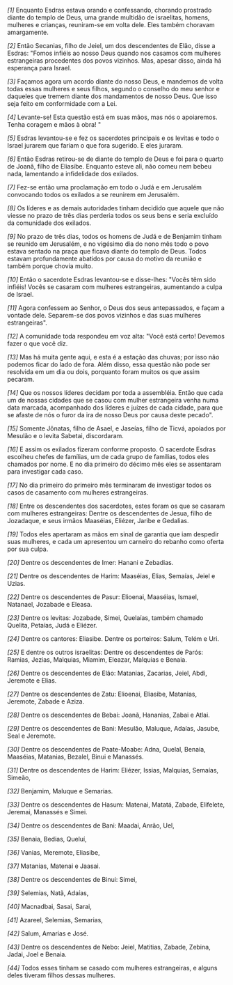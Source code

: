 *[1]* Enquanto Esdras estava orando e confessando, chorando prostrado diante do templo de Deus, uma grande multidão de israelitas, homens, mulheres e crianças, reuniram-se em volta dele. Eles também choravam amargamente.

*[2]* Então Secanias, filho de Jeiel, um dos descendentes de Elão, disse a Esdras: "Fomos infiéis ao nosso Deus quando nos casamos com mulheres estrangeiras procedentes dos povos vizinhos. Mas, apesar disso, ainda há esperança para Israel.

*[3]* Façamos agora um acordo diante do nosso Deus, e mandemos de volta todas essas mulheres e seus filhos, segundo o conselho do meu senhor e daqueles que tremem diante dos mandamentos de nosso Deus. Que isso seja feito em conformidade com a Lei.

*[4]* Levante-se! Esta questão está em suas mãos, mas nós o apoiaremos. Tenha coragem e mãos à obra! "

*[5]* Esdras levantou-se e fez os sacerdotes principais e os levitas e todo o Israel jurarem que fariam o que fora sugerido. E eles juraram.

*[6]* Então Esdras retirou-se de diante do templo de Deus e foi para o quarto de Joanã, filho de Eliasibe. Enquanto esteve ali, não comeu nem bebeu nada, lamentando a infidelidade dos exilados.

*[7]* Fez-se então uma proclamação em todo o Judá e em Jerusalém convocando todos os exilados a se reunirem em Jerusalém.

*[8]* Os líderes e as demais autoridades tinham decidido que aquele que não viesse no prazo de três dias perderia todos os seus bens e seria excluído da comunidade dos exilados.

*[9]* No prazo de três dias, todos os homens de Judá e de Benjamim tinham se reunido em Jerusalém, e no vigésimo dia do nono mês todo o povo estava sentado na praça que ficava diante do templo de Deus. Todos estavam profundamente abatidos por causa do motivo da reunião e também porque chovia muito.

*[10]* Então o sacerdote Esdras levantou-se e disse-lhes: "Vocês têm sido infiéis! Vocês se casaram com mulheres estrangeiras, aumentando a culpa de Israel.

*[11]* Agora confessem ao Senhor, o Deus dos seus antepassados, e façam a vontade dele. Separem-se dos povos vizinhos e das suas mulheres estrangeiras".

*[12]* A comunidade toda respondeu em voz alta: "Você está certo! Devemos fazer o que você diz.

*[13]* Mas há muita gente aqui, e esta é a estação das chuvas; por isso não podemos ficar do lado de fora. Além disso, essa questão não pode ser resolvida em um dia ou dois, porquanto foram muitos os que assim pecaram.

*[14]* Que os nossos líderes decidam por toda a assembléia. Então que cada um de nossas cidades que se casou com mulher estrangeira venha numa data marcada, acompanhado dos líderes e juízes de cada cidade, para que se afaste de nós o furor da ira de nosso Deus por causa deste pecado".

*[15]* Somente Jônatas, filho de Asael, e Jaseías, filho de Ticvá, apoiados por Mesulão e o levita Sabetai, discordaram.

*[16]* E assim os exilados fizeram conforme proposto. O sacerdote Esdras escolheu chefes de famílias, um de cada grupo de famílias, todos eles chamados por nome. E no dia primeiro do décimo mês eles se assentaram para investigar cada caso.

*[17]* No dia primeiro do primeiro mês terminaram de investigar todos os casos de casamento com mulheres estrangeiras.

*[18]* Entre os descendentes dos sacerdotes, estes foram os que se casaram com mulheres estrangeiras: Dentre os descendentes de Jesua, filho de Jozadaque, e seus irmãos Maaséias, Eliézer, Jaribe e Gedalias.

*[19]* Todos eles apertaram as mãos em sinal de garantia que iam despedir suas mulheres, e cada um apresentou um carneiro do rebanho como oferta por sua culpa.

*[20]* Dentre os descendentes de Imer: Hanani e Zebadias.

*[21]* Dentre os descendentes de Harim: Maaséias, Elias, Semaías, Jeiel e Uzias.

*[22]* Dentre os descendentes de Pasur: Elioenai, Maaséias, Ismael, Natanael, Jozabade e Eleasa.

*[23]* Dentre os levitas: Jozabade, Simei, Quelaías, também chamado Quelita, Petaías, Judá e Eliézer.

*[24]* Dentre os cantores: Eliasibe. Dentre os porteiros: Salum, Telém e Uri.

*[25]* E dentre os outros israelitas: Dentre os descendentes de Parós: Ramias, Jezias, Malquias, Miamim, Eleazar, Malquias e Benaia.

*[26]* Dentre os descendentes de Elão: Matanias, Zacarias, Jeiel, Abdi, Jeremote e Elias.

*[27]* Dentre os descendentes de Zatu: Elioenai, Eliasibe, Matanias, Jeremote, Zabade e Aziza.

*[28]* Dentre os descendentes de Bebai: Joanã, Hananias, Zabai e Atlai.

*[29]* Dentre os descendentes de Bani: Mesulão, Maluque, Adaías, Jasube, Seal e Jeremote.

*[30]* Dentre os descendentes de Paate-Moabe: Adna, Quelal, Benaia, Maaséias, Matanias, Bezalel, Binui e Manassés.

*[31]* Dentre os descendentes de Harim: Eliézer, Issias, Malquias, Semaías, Simeão,

*[32]* Benjamim, Maluque e Semarias.

*[33]* Dentre os descendentes de Hasum: Matenai, Matatá, Zabade, Elifelete, Jeremai, Manassés e Simei.

*[34]* Dentre os descendentes de Bani: Maadai, Anrão, Uel,

*[35]* Benaia, Bedias, Queluí,

*[36]* Vanias, Meremote, Eliasibe,

*[37]* Matanias, Matenai e Jaasai.

*[38]* Dentre os descendentes de Binui: Simei,

*[39]* Selemias, Natã, Adaías,

*[40]* Macnadbai, Sasai, Sarai,

*[41]* Azareel, Selemias, Semarias,

*[42]* Salum, Amarias e José.

*[43]* Dentre os descendentes de Nebo: Jeiel, Matitias, Zabade, Zebina, Jadai, Joel e Benaia.

*[44]* Todos esses tinham se casado com mulheres estrangeiras, e alguns deles tiveram filhos dessas mulheres.

